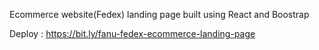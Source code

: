 Ecommerce website(Fedex) landing page built using React and Boostrap

Deploy : https://bit.ly/fanu-fedex-ecommerce-landing-page
